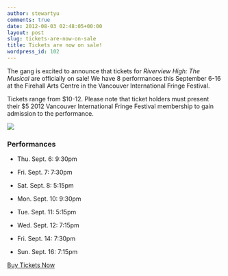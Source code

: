 ```yaml
---
author: stewartyu
comments: true
date: 2012-08-03 02:48:05+00:00
layout: post
slug: tickets-are-now-on-sale
title: Tickets are now on sale!
wordpress_id: 102
---
```


The gang is excited to announce that tickets for _Riverview High: The Musical_ are officially on sale! We have 8 performances this September 6-16 at the Firehall Arts Centre in the Vancouver International Fringe Festival.

Tickets range from $10-12. Please note that ticket holders must present their $5 2012 Vancouver International Fringe Festival membership to gain admission to the performance.





![](http://www.riverviewhighthemusical.com/wp-content/uploads/2012/07/square-ad.png)







### Performances





	
  * Thu. Sept. 6: 9:30pm

	
  * Fri. Sept. 7: 7:30pm

	
  * Sat. Sept. 8: 5:15pm

	
  * Mon. Sept. 10: 9:30pm

	
  * Tue. Sept. 11: 5:15pm

	
  * Wed. Sept. 12: 7:15pm

	
  * Fri. Sept. 14: 7:30pm

	
  * Sun. Sept. 16: 7:15pm


[Buy Tickets Now](https://tickets.vancouverfringe.com/TheatreManager/1/login&event=2499)





